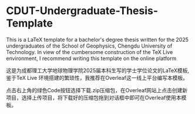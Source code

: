 # CDUT-Undergraduate-Thesis-Template
This is a LaTeX template for a bachelor's degree thesis written for the 2025 undergraduates of the School of Geophysics, Chengdu University of Technology. In view of the cumbersome construction of the TeX Live environment, I recommend writing this template on the online platform

这是为成都理工大学地球物理学院2025届本科生写的学士学位论文的LaTeX模板, 鉴于TeX Live 环境搭建的繁琐性，我推荐在Overleaf这一线上平台编写本模板。

点击右上角的绿色Code按钮选择下载.zip压缩包，在Overleaf网站上点击创建新项目，选择上传项目，将下载好的压缩包拖到对话框中即可在Overleaf使用本模板。
